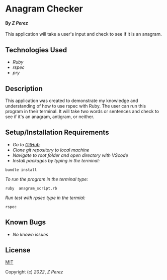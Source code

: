 # Anagram Checker

#### By _**Z Perez**_

This application will take a user's input and check to see if it is an anagram.

## Technologies Used

* _Ruby_
* _rspec_
* _pry_

## Description

This application was created to demonstrate my knowledge and understanding of how to use rspec with Ruby. The user can run this program in their terminal. It will take two words or sentences and check to see if it's an anagram, antigram, or neither.

## Setup/Installation Requirements

* _Go to [GitHub]()_
* _Clone git repository to local machine_
* _Navigate to root folder and open directory with VScode_
* _Install packages by typing in the terminal:_
```
bundle install
```

_To run the program in the terminal type:_

```
ruby  anagram_script.rb
```

_Run test with rpsec type in the termial:_
```
rspec
```

## Known Bugs

* _No known issues_

## License
[MIT](https://choosealicense.com/licenses/mit/)

Copyright (c) _2022_, _Z Perez_